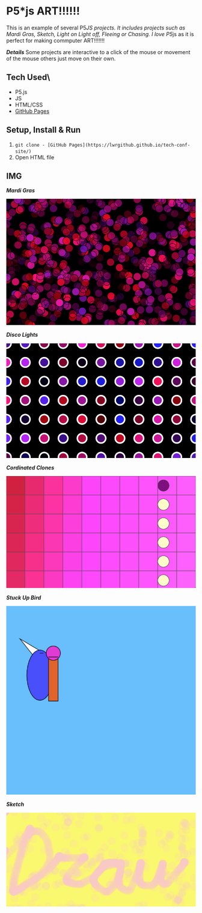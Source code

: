 # P5*js ART!!!!!!
This is an example of several P5*JS projects. It includes projects such as Mardi Gras, Sketch, Light on Light off, Fleeing or Chasing. I love P5*js as it is perfect for making commputer ART!!!!!!!

***Details***
Some projects are interactive to a click of the mouse or movement of the mouse others just move on their own.


## Tech Used\
- P5.js
- JS
- HTML/CSS
- [GitHub Pages](https://lwrgithub.github.io/p5js-img/)


## Setup, Install & Run
1. `git clone - [GitHub Pages](https://lwrgithub.github.io/tech-conf-site/)`
2. Open HTML file


## IMG

***Mardi Gras***

<img src="https://raw.githubusercontent.com/LWRGitHub/p5js-img/main/img/mardiGras.jpeg" alt="this is a screen shot of the Mardi Gras P5*js piece of art.">

***Disco Lights***

<img src="https://raw.githubusercontent.com/LWRGitHub/p5js-img/main/img/discoLights.png" alt="this is a screen shot of the Disco Lights P5*js piece of art.">


***Cordinated Clones***

<img src="https://raw.githubusercontent.com/LWRGitHub/p5js-img/main/img/cordinatedClones.png" alt="this is a screen shot of the Cordinated Clones P5*js piece of art.">


***Stuck Up Bird***

<img src="https://raw.githubusercontent.com/LWRGitHub/p5js-img/main/img/stuckUpBird.jpeg" alt="this is a screen shot of the Stuck Up Bird P5*js piece of art.">


***Sketch***

<img src="https://raw.githubusercontent.com/LWRGitHub/p5js-img/main/img/sketch.jpeg" alt="this is a screen shot of the Sketch P5*js piece of art.">


